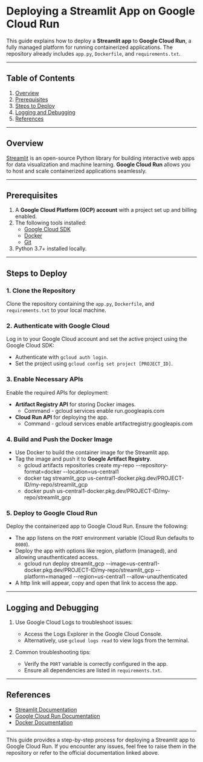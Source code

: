 # **Deploying a Streamlit App on Google Cloud Run**

This guide explains how to deploy a **Streamlit app** to **Google Cloud Run**, a fully managed platform for running containerized applications. The repository already includes `app.py`, `Dockerfile`, and `requirements.txt`.

---

## **Table of Contents**
1. [Overview](#overview)
2. [Prerequisites](#prerequisites)
3. [Steps to Deploy](#steps-to-deploy)
4. [Logging and Debugging](#logging-and-debugging)
5. [References](#references)

---

## **Overview**
[Streamlit](https://streamlit.io/) is an open-source Python library for building interactive web apps for data visualization and machine learning. **Google Cloud Run** allows you to host and scale containerized applications seamlessly.

---

## **Prerequisites**
1. A **Google Cloud Platform (GCP) account** with a project set up and billing enabled.
2. The following tools installed:
   - [Google Cloud SDK](https://cloud.google.com/sdk/docs/install)
   - [Docker](https://docs.docker.com/get-docker/)
   - [Git](https://git-scm.com/)
3. Python 3.7+ installed locally.

---

## **Steps to Deploy**

### 1. **Clone the Repository**
Clone the repository containing the `app.py`, `Dockerfile`, and `requirements.txt` to your local machine.

### 2. **Authenticate with Google Cloud**
Log in to your Google Cloud account and set the active project using the Google Cloud SDK:
- Authenticate with `gcloud auth login`.
- Set the project using `gcloud config set project [PROJECT_ID]`.

### 3. **Enable Necessary APIs**
Enable the required APIs for deployment:
- **Artifact Registry API** for storing Docker images.
  - Command - gcloud services enable run.googleapis.com
- **Cloud Run API** for deploying the app.
  - Command - gcloud services enable artifactregistry.googleapis.com

### 4. **Build and Push the Docker Image**
- Use Docker to build the container image for the Streamlit app.
- Tag the image and push it to **Google Artifact Registry**.
  - gcloud artifacts repositories create my-repo --repository-format=docker --location=us-central1
  - docker tag streamlit_gcp us-central1-docker.pkg.dev/PROJECT-ID/my-repo/streamlit_gcp
  - docker push us-central1-docker.pkg.dev/PROJECT-ID/my-repo/streamlit_gcp

### 5. **Deploy to Google Cloud Run**
Deploy the containerized app to Google Cloud Run. Ensure the following:
- The app listens on the `PORT` environment variable (Cloud Run defaults to `8080`).
- Deploy the app with options like region, platform (managed), and allowing unauthenticated access.
    - gcloud run deploy streamlit_gcp --image=us-central1-docker.pkg.dev/PROJECT-ID/my-repo/streamlit_gcp --platform=managed --region=us-central1 --allow-unauthenticated
- A http link will appear, copy and open that link to access the app.

---

## **Logging and Debugging**
1. Use Google Cloud Logs to troubleshoot issues:
   - Access the Logs Explorer in the Google Cloud Console.
   - Alternatively, use `gcloud logs read` to view logs from the terminal.

2. Common troubleshooting tips:
   - Verify the `PORT` variable is correctly configured in the app.
   - Ensure all dependencies are listed in `requirements.txt`.

---

## **References**
- [Streamlit Documentation](https://docs.streamlit.io/)
- [Google Cloud Run Documentation](https://cloud.google.com/run/docs)
- [Docker Documentation](https://docs.docker.com/)

---

This guide provides a step-by-step process for deploying a Streamlit app to Google Cloud Run. If you encounter any issues, feel free to raise them in the repository or refer to the official documentation linked above.
